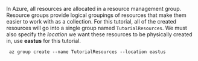  In Azure, all resources are allocated in a resource management group. Resource groups provide logical groupings of resources that make them easier to work with as a collection. For this tutorial, all of the created resources will go into a single group named `TutorialResources`. We must also specify the _location_ we want these resources to be physically created in, use **eastus** for this tutorial.

 ```azurecli
  az group create --name TutorialResources --location eastus
 ```
